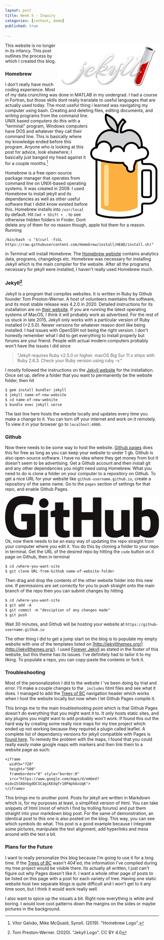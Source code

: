 ```yaml
---
layout: post
title: Week 5 - Inquiry
categories: [content, demo]
published: true

---
```

<img src="/assets/jekyllreflection/jekyll.png" align="right" width="330px"/>
This website is no longer in its infancy. This post outlines the process by which I created this blog.

### Homebrew

I don't really have much coding experience. Most of my data crunching was done in MATLAB in my undergrad. I had a course in Fortran, but those skills dont really translate to useful languages that are actually used today. The most useful thing i learned was navigating my computer using bash. Creating and deleting files, editing documents, and writing programs from the command line.<img src="/assets/jekyllreflection/homebrew.png" align="right" width="230px"/>UNIX based computers do this with a "terminal" program, Windows computers have DOS and whatever they call their command line. This is basically where my knowledge ended before this program. Anyone who is looking at this post for advice, look elsewhere; I basically just banged my head against it for a couple months.[^1]

Homebrew is a free open-source package manager that operates from command line on UNIX-based operating systems. It was created in 2009. I used Homebrew to install jekyll and its dependancies as well as other useful software that I didnt know existed before this. Homebrew installs into ``/usr/local`` by default. Hit ``Cmd + Shift + .`` to see otherwise hidden folders in Finder. Dont delete any of them for no reason though, apple hid them for a reason. Running
```
/bin/bash -c "$(curl -fsSL https://raw.githubusercontent.com/Homebrew/install/HEAD/install.sh)"
```
in Terminal will install Homebrew. The [Homebrew webiste](https://brew.sh/) contains analytics data, programs, changelogs etc. Homebrew was necessary for installing Jekyll which is the main compiler for the website. After all the programs necessary for jekyll were installed, I haven't really used Homebrew much.

### Jekyll[^2]

Jekyll is a program that compiles websites. It is written in Ruby by Github founder Tom Preston-Werner. A host of volunteers maintains the software, and its most stable release was 4.2.0 in 2020. Detailed instructions for its installation are on [their website](https://jekyllrb.com/docs/). If you are running the latest operating systems of MacOS, I think it will probably work as advertised. For the rest of us stuck in late 2015, Jekyll only works with a particular version of Ruby installed (>2.5.0). Newer versions for whatever reason dont like being installed. I had issues with OpenSSH not being the right version. I don't honestly remember what I did to get everything to install properly but forums are your friend. People with actual modern computers probably won't have the issues I did since

>"Jekyll requires Ruby v2.5.0 or higher. macOS Big Sur 11.x ships with Ruby 2.6.3. Check your Ruby version using ruby -v."

I mostly followed the instructions on the [Jekyll website](https://jekyllrb.com/docs/installation/macos/) for the installation. Once set up, define a folder that you want to permanently be the website folder, then hit 

```
$ gem install bundler jekyll
$ jekyll name-of-new-website
$ cd name-of-new-website
$ bundle exec jekyll serve
```
The last line here hosts the website locally and updates every time you make a change to it. You can turn off your internet and work on it remotely. To view it in your browser go to `localhost:4000`.

### Github

Now there needs to be some way to host the website. [Github pages](https://pages.github.com/) does this for free as long as you can keep your website to under 1 gb. Github is also open-source software. I have no idea where they get money from but it doesn't seem to be advertising. Get a Github account and then install git and any other dependancies you might need using Homebrew. What you need to do is clone a folder on your computer to a repository on Github. To get a nice URL for your website like `github-username.github.io`, create a repository of the same name. Go to the `pages` section of settings for that repo, and enable Github Pages.
<br>

![fsdf](/assets/jekyllreflection/github.png)
<br>
Ok, now there needs to be an easy way of updating the repo straight from your computer where you edit it. You do this by cloning a folder to your repo in terminal. Get the URL of the desired repo by hitting the `code` button on it page on Github, then in terminal
```
$ cd /where-you-want-site
$ git clone URL-from-Github name-of-website-folder
```
Then drag and drop the contents of the other website folder into this new one. If permissions are set correctly for you to push straight onto the main branch of the repo then you can submit changes by hitting
```
$ cd /where-you-want-site
$ git add -A
$ git commit -m "desciption of any changes made"
$ git push
```
Wait 30 minutes, and Github will be hosting your website at `https://github-username.github.io`

The other thing I did to get a jump start on the blog is to populate my empty website with one of the templates listed on [http://jekyllthemes.org/](http://jekyllthemes.org/). I used [Forever Jekyll](https://github.com/forever-jekyll/forever-jekyll) as stated in the footer of this website, but this theme has its issues. I've definitely had to tailor it to my liking. To populate a repo, you can copy-paste the contents or fork it.

### Troubleshooting

Most of the personalization I did to the website I 've been doing by trial and error. I'll make a couple changes to the `_includes` html files and see what it does. I managed to add the [Trees of BC](https://pacificyew.github.io/TreesofBC) navigation header which works when I host the website locally but now when I let Github Pages compile it. 

This brings me to the main troubleshooting point which is that Github Pages doesn't do everything that you might want it to. It only hosts static sites, and any plugins you might want to add probably won't work. If found this out the hard way by creating some really nice maps for my tree project which ended up not working because they required a plugin called leaflet. A complete list of dependancy versions for jekyll compatible with Pages is [found here](https://pages.github.com/versions/). To remedy the problem with the maps, I found that you could really easily make google maps with markers and then link them to a website page as such:
```
<iframe 
  width="720"
  height="500"
  frameborder="0" style="border:0"
  src="https://www.google.com/maps/d/embed?mid=1StAOnbgdOCSCagiKEdqfr10P4phAsUqK">
</iframe>
```

This brings me to another point. Posts for jekyll are written in Markdown which is, for my purposes at least, a simplified version of html. You can take snippets of html (most of which I find by trolling forums) and put them straight into your markdown blog post. For the same of demonstration, an identical post to this one is also posted on the blog. This way, you can see which symbols do what. This post is a good example because I integrate some pictures, manipulate the text alignment, add hyperlinks and mess around with the text a bit.

### Plans for the Future

I want to really personalize this blog because I'm going to use it for a long time. If the [Trees of BC](https://pacificyew.github.io/TreesofBC) wasn't 404'ed, the information I've compiled during my tree project would be visible there. Its actually all written, I just can't figure out why Pages doesn't like it. I want a whole other page of posts to be listed on this page with a post for each variety of tree. Having one static website host two separate blogs is quite difficult and I won't get to it any time soon, but I think it would work really well.

I also want to spice up the visuals a bit. Right now everything is white and boring. I would love cool patterns down the margins on the sides or maybe pictures in the background.

[^1]: Vítor Galvão, Mike McQuaid, Synoli. (2019). "Homebrew Logo".
[^2]: Tom Preston-Werner. (2020). "Jekyll Logo". CC BY 4.0
